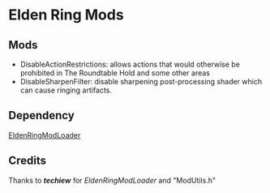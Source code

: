 # Elden Ring Mods
## Mods
 - DisableActionRestrictions: allows actions that would otherwise be prohibited in The Roundtable Hold and some other areas
 - DisableSharpenFilter: disable sharpening post-processing shader which can cause ringing artifacts.
## Dependency
[EldenRingModLoader](https://github.com/techiew/EldenRingModLoader)
## Credits
Thanks to ***techiew*** for *EldenRingModLoader* and "ModUtils.h"
